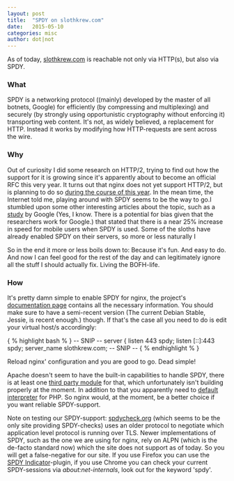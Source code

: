 ```yaml
---
layout: post
title:  "SPDY on slothkrew.com"
date:   2015-05-10
categories: misc
author: dot|not
---
```

As of today, <a href="https://slothkrew.com">slothkrew.com</a> is reachable not only via HTTP(s), but also via SPDY.

<h3>What</h3>

SPDY is a networking protocol ((mainly) developed by the master of all botnets,
Google) for efficiently (by compressing and multiplexing) and securely (by
strongly using opportunistic cryptography without enforcing it) transporting
web content. It's not, as widely believed, a replacement for HTTP. Instead it
works by modifying how HTTP-requests are sent across the wire.

<h3>Why</h3>
Out of curiosity I did some research on HTTP/2, trying to find out how the
support for it is growing since it's apparently about to become an official RFC
this very year. It turns out that nginx does not yet support HTTP/2, but is
planning to do so <a
href="http://nginx.com/blog/how-nginx-plans-to-support-http2/">during the
course of this year</a>. In the mean time, the Internet told me, playing around
with SPDY seems to be the way to go.I stumbled upon some other interesting
articles about the topic, such as a <a
href="https://developers.google.com/speed/articles/spdy-for-mobile">study</a>
by Google (Yes, I know. There is a potential for bias given that the
researchers work for Google.) that stated that there is a near 25% increase in
speed for mobile users when SPDY is used. Some of the sloths have already
enabled SPDY on their servers, so more or less naturally I

So in the end it more or less boils down to: Because it's fun. And easy to do.
And now I can feel good for the rest of the day and can legitimately ignore all
the stuff I should actually fix. Living the BOFH-life.

<h3>How</h3>
It's pretty damn simple to enable SPDY for nginx, the project's <a
href="http://nginx.org/en/docs/http/ngx_http_spdy_module.html">documentation
page</a> contains all the necessary information. You should make sure to have a
semi-recent version (The current Debian Stable, Jessie, is recent enough.) though. If that's the case all you need to do is edit your virtual host/s accordingly:

{ % highlight bash % }
-- SNIP --
server {
        listen 443 spdy;
        listen [::]:443 spdy;
        server_name slothkrew.com;
-- SNIP --
{ % endhighlight % }

Reload nginx' configuration and you are good to go. Dead simple!

Apache doesn't seem to have the built-in capabilities to handle SPDY, there is
at least one <a href="https://github.com/eousphoros/mod-spdy">third party
module</a> for that, which unfortunately isn't building properly at the moment.
In addition to that you apparently need to <a
href="https://community.qualys.com/thread/14145">default interpreter</a> for
PHP. So nginx would, at the moment, be a better choice if you want reliable
SPDY-support.

Note on testing our SPDY-support: <a
href="https://spdycheck.org">spdycheck.org</a> (which seems to be the only site
providing SPDY-checks) uses an older protocol to negotiate which application
level protocol is running over TLS. Newer implementations of SPDY, such as the
one we are using for nginx, rely on ALPN (which is the de-facto standard now)
which the site does not support as of today. So you will get a false-negative
for our site. If you use Firefox you can use the <a
href="https://github.com/chengsun/moz-spdy-indicator">SPDY
Indicator</a>-plugin, if you use Chrome you can check your current
SPDY-sessions via <i>about:net-internals</i>, look out for the keyword 'spdy'.
